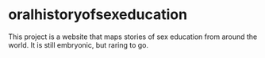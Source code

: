 # oralhistoryofsexeducation

This project is a website that maps stories of sex education from around the world. It is still embryonic, but raring to go.
